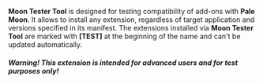 **Moon Tester Tool** is designed for testing compatibility of add-ons with **Pale Moon**. It allows to install any extension, regardless of target application and versions specified in its manifest. The extensions installed via **Moon Tester Tool** are marked with **[TEST]** at the beginning of the name and can't be updated automatically.

##### Warning! This extension is intended for advanced users and for test purposes only!
